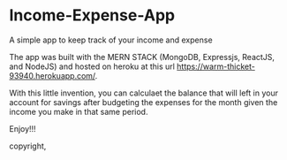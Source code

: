 # Income-Expense-App
A simple app to keep track of your income and expense 

The app was built with the MERN STACK (MongoDB, Expressjs, ReactJS, and NodeJS) and hosted on heroku at this url https://warm-thicket-93940.herokuapp.com/. 

With this little invention, you can calculaet the balance that will left in your account for savings after budgeting the expenses for the month given the income you make in that same period. 

Enjoy!!!

copyright, <Honrado-the-bugfixer/>
